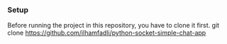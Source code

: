 ### Setup
Before running the project in this repository, you have to clone it first.
    git clone https://github.com/ilhamfadli/python-socket-simple-chat-app